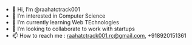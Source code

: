- 👋 Hi, I’m @raahatctrack001
- 👀 I’m interested in Computer Science
- 🌱 I’m currently learning Web TEchnologies
- 💞️ I’m looking to collaborate to work with startups
- 📫 How to reach me : raahatctrack001.rc@gmail.com, +918920151361

<!---
raahatctrack001/raahatctrack001 is a ✨ special ✨ repository because its `README.md` (this file) appears on your GitHub profile.
You can click the Preview link to take a look at your changes.
--->
